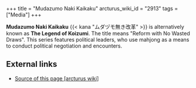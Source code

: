 +++
title = "Mudazumo Naki Kaikaku"
arcturus_wiki_id = "2913"
tags = ["Media"]
+++

**Mudazumo Naki Kaikaku** {{< kana "ムダヅモ無き改革" >}} is alternatively known as **The Legend of
Koizumi**. The title means "Reform with No Wasted Draws". This series features political leaders,
who use mahjong as a means to conduct political negotiation and encounters.

## External links

- [Source of this page [arcturus wiki]](http://arcturus.su/wiki/Mudazumo_Naki_Kaikaku)
